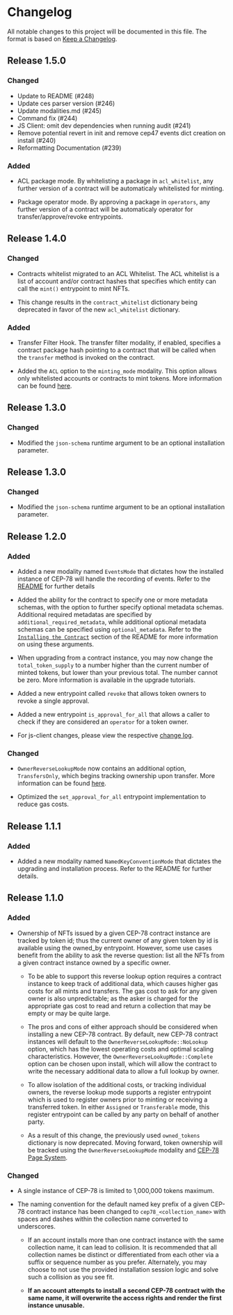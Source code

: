 # Changelog

All notable changes to this project will be documented in this file. The format is based on [Keep a Changelog].

[comment]: <> (Added: new features)
[comment]: <> (Changed: changes in existing functionality)
[comment]: <> (Deprecated: soon-to-be removed features)
[comment]: <> (Removed: now removed features)
[comment]: <> (Fixed: any bug fixes)
[comment]: <> (Security: in case of vulnerabilities)

## Release 1.5.0

### Changed

- Update to README (#248)
- Update ces parser version (#246)
- Update modalities.md (#245)
- Command fix (#244)
- JS Client: omit dev dependencies when running audit (#241)
- Remove potential revert in init and remove cep47 events dict creation on install (#240)
- Reformatting Documentation (#239)

### Added

- ACL package mode. By whitelisting a package in `acl_whitelist`, any further version of a contract will be automaticaly whitelisted for minting.

- Package operator mode. By approving a package in `operators`, any further version of a contract will be automaticaly operator for transfer/approve/revoke entrypoints.

## Release 1.4.0

### Changed

- Contracts whitelist migrated to an ACL Whitelist. The ACL whitelist is a list of account and/or contract hashes that specifies which entity can call the `mint()` entrypoint to mint NFTs.

- This change results in the `contract_whitelist` dictionary being deprecated in favor of the new `acl_whitelist` dictionary.

### Added

- Transfer Filter Hook. The transfer filter modality, if enabled, specifies a contract package hash pointing to a contract that will be called when the `transfer` method is invoked on the contract.

- Added the `ACL` option to the `minting_mode` modality. This option allows only whitelisted accounts or contracts to mint tokens. More information can be found [here](./README.md/#minting).

## Release 1.3.0

### Changed

- Modified the `json-schema` runtime argument to be an optional installation parameter.

## Release 1.3.0

### Changed

- Modified the `json-schema` runtime argument to be an optional installation parameter.

## Release 1.2.0

### Added

- Added a new modality named `EventsMode` that dictates how the installed instance of CEP-78 will handle the recording of events. Refer to the [README](./README.md#eventsmode) for further details

- Added the ability for the contract to specify one or more metadata schemas, with the option to further specify optional metadata schemas. Additional required metadatas are specified by `additional_required_metadata`, while additional optional metadata schemas can be specified using `optional_metadata`. Refer to the [`Installing the Contract`](./README.md#installing-the-contract) section of the README for more information on using these arguments.

- When upgrading from a contract instance, you may now change the `total_token_supply` to a number higher than the current number of minted tokens, but lower than your previous total. The number cannot be zero. More information is available in the upgrade tutorials.

- Added a new entrypoint called `revoke` that allows token owners to revoke a single approval.

- Added a new entrypoint `is_approval_for_all` that allows a caller to check if they are considered an `operator` for a token owner.

- For js-client changes, please view the respective [change log](./client-js/CHANGELOG.md).

### Changed

- `OwnerReverseLookupMode` now contains an additional option, `TransfersOnly`, which begins tracking ownership upon transfer. More information can be found [here](./README.md#ownerreverselookupmode).

- Optimized the `set_approval_for_all` entrypoint implementation to reduce gas costs.

## Release 1.1.1

### Added

- Added a new modality named `NamedKeyConventionMode` that dictates the upgrading and installation process. Refer to the README for further details.

## Release 1.1.0

### Added

- Ownership of NFTs issued by a given CEP-78 contract instance are tracked by token id; thus the current owner of any given token by id is available using the owned_by entrypoint. However, some use cases benefit from the ability to ask the reverse question: list all the NFTs from a given contract instance owned by a specific owner.

  - To be able to support this reverse lookup option requires a contract instance to keep track of additional data, which causes higher gas costs for all mints and transfers. The gas cost to ask for any given owner is also unpredictable; as the asker is charged for the appropriate gas cost to read and return a collection that may be empty or may be quite large.

  - The pros and cons of either approach should be considered when installing a new CEP-78 contract. By default, new CEP-78 contract instances will default to the `OwnerReverseLookupMode::NoLookup` option, which has the lowest operating costs and optimal scaling characteristics. However, the `OwnerReverseLookupMode::Complete` option can be chosen upon install, which will allow the contract to write the necessary additional data to allow a full lookup by owner.

  - To allow isolation of the additional costs, or tracking individual owners, the reverse lookup mode supports a register entrypoint which is used to register owners prior to minting or receiving a transferred token. In either `Assigned` or `Transferable` mode, this register entrypoint can be called by any party on behalf of another party.

  - As a result of this change, the previously used `owned_tokens` dictionary is now deprecated. Moving forward, token ownership will be tracked using the `OwnerReverseLookupMode` modality and [CEP-78 Page System](./README.md#the-cep-78-page-system).

### Changed

- A single instance of CEP-78 is limited to 1,000,000 tokens maximum.
- The naming convention for the default named key prefix of a given CEP-78 contract instance has been changed to `cep78_<collection_name>` with spaces and dashes within the collection name converted to underscores.

  - If an account installs more than one contract instance with the same collection name, it can lead to collision. It is recommended that all collection names be distinct or differentiated from each other via a suffix or sequence number as you prefer. Alternately, you may choose to not use the provided installation session logic and solve such a collision as you see fit.

  - **If an account attempts to install a second CEP-78 contract with the same name, it will overwrite the access rights and render the first instance unusable.**

[Keep a Changelog]: https://keepachangelog.com/en/1.0.0
